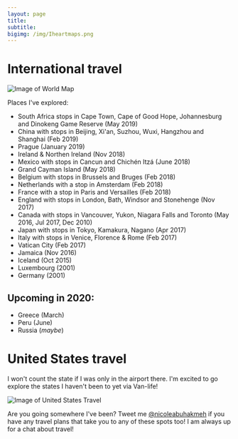 ```yaml
---
layout: page
title: 
subtitle: 
bigimg: /img/Iheartmaps.png
---
```


# International travel

![Image of World Map](https://nicoleabuhakmeh.github.io/img/WorldcountryMap.png)

Places I've explored:

- South Africa stops in Cape Town, Cape of Good Hope, Johannesburg and Dinokeng Game Reserve (May 2019)
- China with stops in Beijing, Xi'an, Suzhou, Wuxi, Hangzhou and Shanghai (Feb 2019)
- Prague (January 2019)
- Ireland & Northen Ireland (Nov 2018)
- Mexico with stops in Cancun and Chichén Itzá (June 2018)
- Grand Cayman Island (May 2018) 
- Belgium with stops in Brussels and Bruges (Feb 2018)
- Netherlands with a stop in Amsterdam (Feb 2018)
- France with a stop in Paris and Versailles (Feb 2018)
- England with stops in London, Bath, Windsor and Stonehenge (Nov 2017)
- Canada with stops in Vancouver, Yukon, Niagara Falls and Toronto (May 2016, Jul 2017, Dec 2010)
- Japan with stops in Tokyo, Kamakura, Nagano (Apr 2017)
- Italy with stops in Venice, Florence & Rome (Feb 2017)
- Vatican City (Feb 2017)
- Jamaica (Nov 2016)
- Iceland (Oct 2015)
- Luxembourg (2001)
- Germany (2001)

## Upcoming in 2020:

* Greece (March)
* Peru (June)
* Russia (*maybe*)

# United States travel
I won't count the state if I was only in the airport there.  I'm excited to go explore the states I haven't been to yet via Van-life!

![Image of United States Travel](https://nicoleabuhakmeh.github.io/img/MapUSA.png)


Are you going somewhere I've been? Tweet me [@nicoleabuhakmeh](https://twitter.com/nicoleabuhakmeh) if you have any travel plans that take you to any of these spots too! I am always up for a chat about travel!

